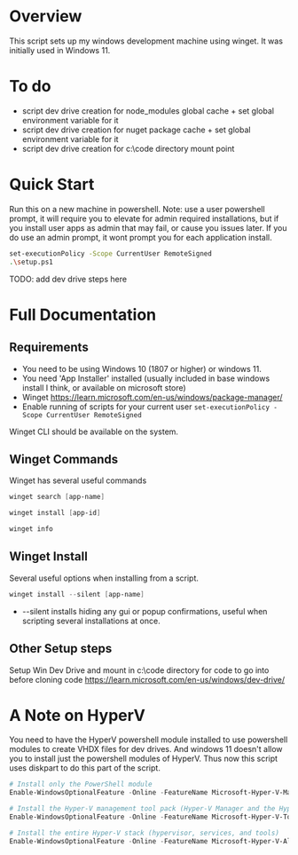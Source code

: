 # Overview

This script sets up my windows development machine using winget. It was initially used in Windows 11.

# To do

- script dev drive creation for node_modules global cache + set global environment variable for it
- script dev drive creation for nuget package cache + set global environment variable for it
- script dev drive creation for c:\code directory mount point

# Quick Start

Run this on a new machine in powershell. Note: use a user powershell prompt, it will require you to elevate for admin required installations, but if you install user apps as admin that may fail, or cause you issues later. If you do use an admin prompt, it wont prompt you for each application install.

```bash
set-executionPolicy -Scope CurrentUser RemoteSigned
.\setup.ps1
```

TODO: add dev drive steps here

# Full Documentation

## Requirements

- You need to be using Windows 10 (1807 or higher) or windows 11.
- You need 'App Installer' installed (usually included in base windows install I think, or available on microsoft store)
- Winget https://learn.microsoft.com/en-us/windows/package-manager/
- Enable running of scripts for your current user
  `set-executionPolicy -Scope CurrentUser RemoteSigned`

Winget CLI should be available on the system.

## Winget Commands

Winget has several useful commands

```ps1
winget search [app-name]

winget install [app-id]

winget info
```

## Winget Install

Several useful options when installing from a script.

```ps1
winget install --silent [app-name]

```

- --silent installs hiding any gui or popup confirmations, useful when scripting several installations at once.

## Other Setup steps

Setup Win Dev Drive and mount in c:\code directory for code to go into before cloning code
https://learn.microsoft.com/en-us/windows/dev-drive/

# A Note on HyperV

You need to have the HyperV powershell module installed to use powershell modules to create VHDX files for dev drives. And windows 11 doesn't allow you to install just the powershell modules of HyperV. Thus now this script uses diskpart to do this part of the script.

```ps1
# Install only the PowerShell module
Enable-WindowsOptionalFeature -Online -FeatureName Microsoft-Hyper-V-Management-PowerShell

# Install the Hyper-V management tool pack (Hyper-V Manager and the Hyper-V PowerShell module)
Enable-WindowsOptionalFeature -Online -FeatureName Microsoft-Hyper-V-Tools-All

# Install the entire Hyper-V stack (hypervisor, services, and tools)
Enable-WindowsOptionalFeature -Online -FeatureName Microsoft-Hyper-V-All
```
